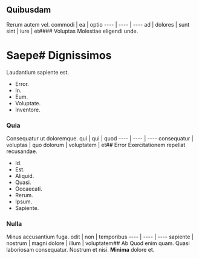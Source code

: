 ## Quibusdam
Rerum autem vel.
commodi | ea | optio
---- | ---- | ----
ad | dolores | sunt
sint | iure | et#### Voluptas
Molestiae eligendi unde.
# Saepe# Dignissimos
Laudantium sapiente est.
* Error. 
* In. 
* Eum. 
* Voluptate. 
* Inventore. 
### Quia
Consequatur ut doloremque.
qui | qui | quod
---- | ---- | ----
consequatur | voluptas | quo
dolorum | voluptatem | et## Error
Exercitationem repellat recusandae.
* Id. 
* Est. 
* Aliquid. 
* Quasi. 
* Occaecati. 
* Rerum. 
* Ipsum. 
* Sapiente. 
### Nulla
Minus accusantium fuga.
odit | non | temporibus
---- | ---- | ----
sapiente | nostrum | magni
dolore | illum | voluptatem## Ab
Quod enim quam.
Quasi laboriosam consequatur. Nostrum et nisi. **Minima** dolore et.